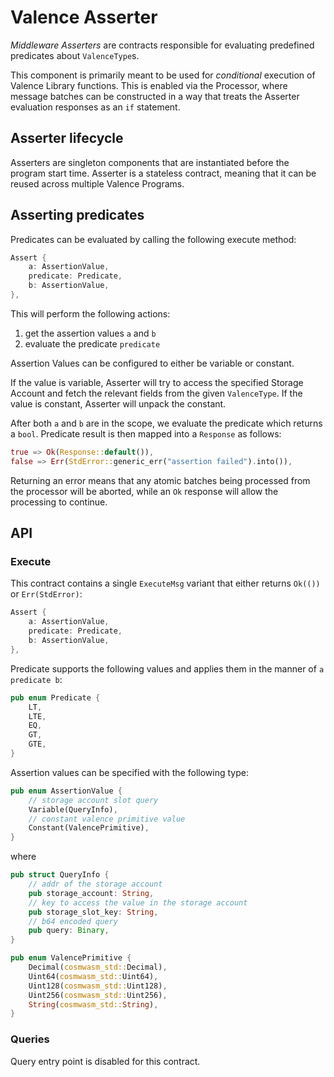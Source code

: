 # Valence Asserter

*Middleware Asserters* are contracts responsible for evaluating
predefined predicates about `ValenceType`s.

This component is primarily meant to be used for *conditional*
execution of Valence Library functions. This is enabled via the
Processor, where message batches can be constructed in a way that
treats the Asserter evaluation responses as an `if` statement.

## Asserter lifecycle

Asserters are singleton components that are instantiated before the
program start time. Asserter is a stateless contract, meaning that
it can be reused across multiple Valence Programs.

## Asserting predicates

Predicates can be evaluated by calling the following execute method:

```rust
Assert {
    a: AssertionValue,
    predicate: Predicate,
    b: AssertionValue,
},
```

This will perform the following actions:

1. get the assertion values `a` and `b`
2. evaluate the predicate `predicate`

Assertion Values can be configured to either be variable or constant.

If the value is variable, Asserter will try to access the specified
Storage Account and fetch the relevant fields from the given `ValenceType`.
If the value is constant, Asserter will unpack the constant.

After both `a` and `b` are in the scope, we evaluate the predicate which
returns a `bool`. Predicate result is then mapped into a `Response` as follows:

```rust
true => Ok(Response::default()),
false => Err(StdError::generic_err("assertion failed").into()),
```

Returning an error means that any atomic batches being processed from the
processor will be aborted, while an `Ok` response will allow the processing
to continue.

## API

### Execute

This contract contains a single `ExecuteMsg` variant that either returns
`Ok(())` or `Err(StdError)`:

```rust
Assert {
    a: AssertionValue,
    predicate: Predicate,
    b: AssertionValue,
},
```

Predicate supports the following values and applies them in the manner of
`a predicate b`:

```rust
pub enum Predicate {
    LT,
    LTE,
    EQ,
    GT,
    GTE,
}
```

Assertion values can be specified with the following type:

```rust
pub enum AssertionValue {
    // storage account slot query
    Variable(QueryInfo),
    // constant valence primitive value
    Constant(ValencePrimitive),
}
```

where

```rust
pub struct QueryInfo {
    // addr of the storage account
    pub storage_account: String,
    // key to access the value in the storage account
    pub storage_slot_key: String,
    // b64 encoded query
    pub query: Binary,
}

pub enum ValencePrimitive {
    Decimal(cosmwasm_std::Decimal),
    Uint64(cosmwasm_std::Uint64),
    Uint128(cosmwasm_std::Uint128),
    Uint256(cosmwasm_std::Uint256),
    String(cosmwasm_std::String),
}
```

### Queries

Query entry point is disabled for this contract.
